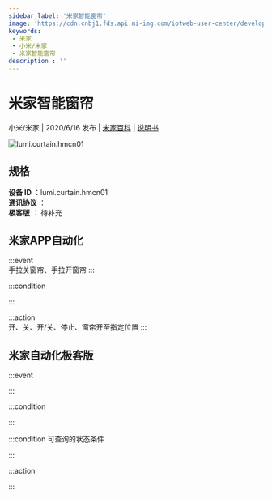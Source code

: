 ```yaml
---
sidebar_label: '米家智能窗帘'
image: 'https://cdn.cnbj1.fds.api.mi-img.com/iotweb-user-center/developer_1679047688183tZLQFkRd.png?GalaxyAccessKeyId=AKVGLQWBOVIRQ3XLEW&Expires=9223372036854775807&Signature=Bp27ws8GPtlQvjLRH51X7OArm+U='
keywords: 
 - 米家
 - 小米/米家
 - 米家智能窗帘
description : ''
---
```

# 米家智能窗帘

小米/米家 | 2020/6/16 发布 | [米家百科](https://home.mi.com/webapp/content/baike/product/index.html?model=lumi.curtain.hmcn01) | [说明书](https://home.mi.com/views/introduction.html?model=lumi.curtain.hmcn01&region=cn)

![lumi.curtain.hmcn01](https://cdn.cnbj1.fds.api.mi-img.com/iotweb-user-center/developer_1679047688183tZLQFkRd.png?GalaxyAccessKeyId=AKVGLQWBOVIRQ3XLEW&Expires=9223372036854775807&Signature=Bp27ws8GPtlQvjLRH51X7OArm+U=)

## 规格  
> 
**设备 ID** ：lumi.curtain.hmcn01  
**通讯协议** ：  
**极客版**  ： 待补充 


## 米家APP自动化  

:::event  
手拉关窗帘、手拉开窗帘
:::

:::condition  

:::

:::action   
开、关、开/关、停止、窗帘开至指定位置
:::

## 米家自动化极客版  

:::event  

:::

:::condition  

:::

:::condition 可查询的状态条件  

:::

:::action  

:::

        
